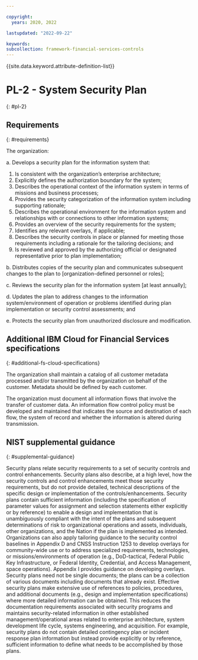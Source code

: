 ```yaml
---

copyright:
  years: 2020, 2022

lastupdated: "2022-09-22"

keywords: 
subcollection: framework-financial-services-controls
---
```


{{site.data.keyword.attribute-definition-list}}

# PL-2 - System Security Plan
{: #pl-2}

## Requirements
{: #requirements}

The organization:

a. Develops a security plan for the information system that:

1. Is consistent with the organization’s enterprise architecture;
2. Explicitly defines the authorization boundary for the system;
3. Describes the operational context of the information system in terms of missions and business processes;
4. Provides the security categorization of the information system including supporting rationale;
5. Describes the operational environment for the information system and relationships with or connections to other information systems;
6. Provides an overview of the security requirements for the system;
7. Identifies any relevant overlays, if applicable;
8. Describes the security controls in place or planned for meeting those requirements including a rationale for the tailoring decisions; and
9. Is reviewed and approved by the authorizing official or designated representative prior to plan implementation;

b. Distributes copies of the security plan and communicates subsequent changes to the plan to [organization-defined personnel or roles];

c. Reviews the security plan for the information system [at least annually];

d. Updates the plan to address changes to the information system/environment of operation or problems identified during plan implementation or security control assessments; and

e. Protects the security plan from unauthorized disclosure and modification.

## Additional IBM Cloud for Financial Services specifications
{: #additional-fs-cloud-specifications}

The organization shall maintain a catalog of all customer metadata processed and/or transmitted by the organization on behalf of the customer.  Metadata should be defined by each customer.

The organization must document all information flows that involve the transfer of customer data.  An information flow control policy must be developed and maintained that indicates the source and destination of each flow, the system of record and whether the information is altered during transmission.

## NIST supplemental guidance
{: #supplemental-guidance}

Security plans relate security requirements to a set of security controls and control enhancements. Security plans also describe, at a high level, how the security controls and control enhancements meet those security requirements, but do not provide detailed, technical descriptions of the specific design or implementation of the controls/enhancements. Security plans contain sufficient information (including the specification of parameter values for assignment and selection statements either explicitly or by reference) to enable a design and implementation that is unambiguously compliant with the intent of the plans and subsequent determinations of risk to organizational operations and assets, individuals, other organizations, and the Nation if the plan is implemented as intended. Organizations can also apply tailoring guidance to the security control baselines in Appendix D and CNSS Instruction 1253 to develop overlays for community-wide use or to address specialized requirements, technologies, or missions/environments of operation (e.g., DoD-tactical, Federal Public Key Infrastructure, or Federal Identity, Credential, and Access Management, space operations). Appendix I provides guidance on developing overlays. Security plans need not be single documents; the plans can be a collection of various documents including documents that already exist. Effective security plans make extensive use of references to policies, procedures, and additional documents (e.g., design and implementation specifications) where more detailed information can be obtained. This reduces the documentation requirements associated with security programs and maintains security-related information in other established management/operational areas related to enterprise architecture, system development life cycle, systems engineering, and acquisition. For example, security plans do not contain detailed contingency plan or incident response plan information but instead provide explicitly or by reference, sufficient information to define what needs to be accomplished by those plans.

